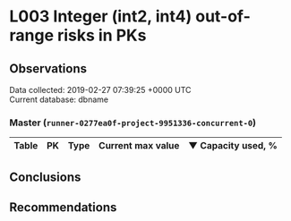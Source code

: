 # L003 Integer (int2, int4) out-of-range risks in PKs #

## Observations ##
Data collected: 2019-02-27 07:39:25 +0000 UTC  
Current database: dbname  


### Master (`runner-0277ea0f-project-9951336-concurrent-0`) ###
Table | PK | Type | Current max value | &#9660;&nbsp;Capacity used, %
------|----|------|-------------------|-------------------------------


## Conclusions ##


## Recommendations ##

